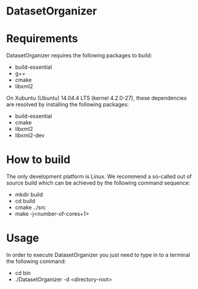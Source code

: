 DatasetOrganizer
=========

# Requirements

DatasetOrganizer requires the following packages to build:
  
  * build-essential
  * g++
  * cmake
  * libxml2

On Xubuntu (Ubuntu) 14.04.4 LTS (kernel 4.2.0-27), these dependencies are
resolved by installing the following packages:
  
  - build-essential
  - cmake
  - libxml2
  - libxml2-dev

# How to build

The only development platform is Linux. We recommend a so-called out of source
build which can be achieved by the following command sequence:
  
  - mkdir build
  - cd build
  - cmake ../src
  - make -j\<number-of-cores+1\>

# Usage

In order to execute DatasetOrganizer you just need to type in to a terminal the following command:

  - cd bin
  - ./DatasetOrganizer -d \<directory-root\>
